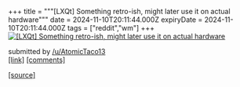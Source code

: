 +++
title = """[LXQt] Something retro-ish, might later use it on actual hardware"""
date = 2024-11-10T20:11:44.000Z
expiryDate = 2024-11-10T20:11:44.000Z
tags = ["reddit","wm"]
+++
[![[LXQt] Something retro-ish, might later use it on actual hardware](https://b.thumbs.redditmedia.com/dNJOZeo8bi3-09Q1tb_W4M6-OlUGh16Pm5E2V9zn6Qo.jpg "[LXQt] Something retro-ish, might later use it on actual hardware")](https://www.reddit.com/r/unixporn/comments/1go9ncn/lxqt_something_retroish_might_later_use_it_on/)

submitted by [/u/AtomicTaco13](https://www.reddit.com/user/AtomicTaco13)  
[\[link\]](https://www.reddit.com/gallery/1go9ncn) [\[comments\]](https://www.reddit.com/r/unixporn/comments/1go9ncn/lxqt_something_retroish_might_later_use_it_on/)

[[source]](https://www.reddit.com/r/unixporn/comments/1go9ncn/lxqt_something_retroish_might_later_use_it_on/)
